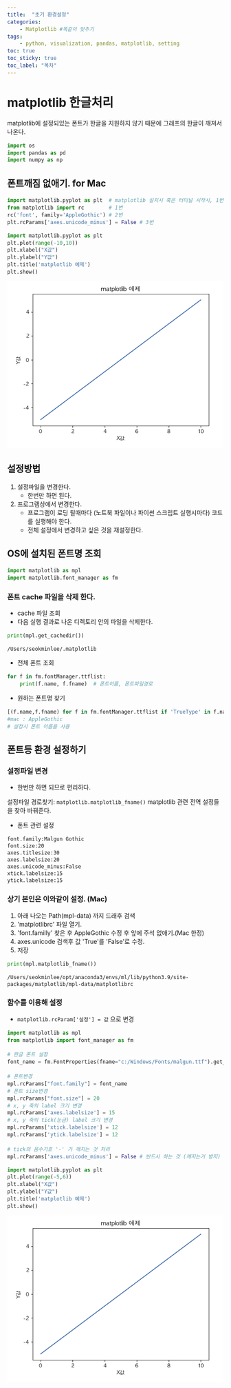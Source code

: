 ```yaml
---
title:  "초기 환경설정"
categories:
    - Matplotlib #똑같이 맞추기
tags:
    - python, visualization, pandas, matplotlib, setting
toc: true
toc_sticky: true
toc_label: "목차"
---
```





# matplotlib 한글처리
matplotlib에 설정되있는 폰트가 한글을 지원하지 않기 때문에 그래프의 한글이 깨져서 나온다.


```python
import os
import pandas as pd
import numpy as np
```

## 폰트깨짐 없애기. for Mac


```python
import matplotlib.pyplot as plt  # matplotlib 설치시 혹은 터미널 시작시, 1번과 2번, 3번 명령어 입력으로 폰트깨짐 해결.(Mac 한정.)
from matplotlib import rc        # 1번
rc('font', family='AppleGothic') # 2번
plt.rcParams['axes.unicode_minus'] = False # 3번
```


```python
import matplotlib.pyplot as plt
plt.plot(range(-10,10))
plt.xlabel("X값")
plt.ylabel("Y값")
plt.title('matplotlib 예제')
plt.show()
```


    
   ![set.png](/assets/images/playdata/set.png)
    


## 설정방법
1. 설정파일을 변경한다. 
    - 한번만 하면 된다.
2. 프로그램상에서 변경한다.
    - 프로그램이 로딩 될때마다 (노트북 파일이나 파이썬 스크립트 실행시마다) 코드를 실행해야 한다.
    - 전체 설정에서 변경하고 싶은 것을 재설정한다.

## OS에 설치된 폰트명 조회


```python
import matplotlib as mpl
import matplotlib.font_manager as fm
```

### 폰트 cache 파일을 삭제 한다.

- cache 파일 조회
- 다음 실행 결과로 나온 디렉토리 안의 파일을 삭제한다. 


```python
print(mpl.get_cachedir())
```

    /Users/seokminlee/.matplotlib


- 전체 폰트 조회


```python
for f in fm.fontManager.ttflist:
    print(f.name, f.fname)  # 폰트이름, 폰트파일경로
```

- 원하는 폰트명 찾기


```python
[(f.name,f.fname) for f in fm.fontManager.ttflist if 'TrueType' in f.name.lower()]  
#mac : AppleGothic
# 설정시 폰트 이름을 사용
```

## 폰트등 환경 설정하기 
###  설정파일 변경
- 한번만 하면 되므로 편리하다.

설정파일 경로찾기: `matplotlib.matplotlib_fname()`
matplotlib 관련 전역 설정들을 찾아 바꿔준다.
- 폰트 관련 설정
```
font.family:Malgun Gothic
font.size:20
axes.titlesize:30
axes.labelsize:20  
axes.unicode_minus:False
xtick.labelsize:15
ytick.labelsize:15 
```

### 상기 본인은 이와같이 설정. (Mac)
1. 아래 나오는 Path(mpl-data) 까지 드래후 검색 
2. 'matplotlibrc' 파일 열기.
3. 'font.familly' 찾은 후 AppleGothic 수정 후 앞에 주석 없애기.(Mac 한정)
4. axes.unicode 검색후 값 'True'를 'False'로 수정.
5. 저장


```python
print(mpl.matplotlib_fname())
```

    /Users/seokminlee/opt/anaconda3/envs/ml/lib/python3.9/site-packages/matplotlib/mpl-data/matplotlibrc


### 함수를 이용해 설정
- `matplotlib.rcParam['설정'] = 값` 으로 변경


```python
import matplotlib as mpl
from matplotlib import font_manager as fm

# 한글 폰트 설정
font_name = fm.FontProperties(fname="c:/Windows/Fonts/malgun.ttf").get_name()

# 폰트변경
mpl.rcParams["font.family"] = font_name
# 폰트 size변경
mpl.rcParams["font.size"] = 20
# x, y 축의 label 크기 변경
mpl.rcParams['axes.labelsize'] = 15
# x, y 축의 tick(눈금) label 크기 변경
mpl.rcParams['xtick.labelsize'] = 12
mpl.rcParams['ytick.labelsize'] = 12

# tick의 음수기호 '-' 가 깨지는 것 처리
mpl.rcParams['axes.unicode_minus'] = False # 반드시 하는 것 (깨지는거 방지)
```


```python
import matplotlib.pyplot as plt
plt.plot(range(-5,6))
plt.xlabel("X값")
plt.ylabel("Y값")
plt.title('matplotlib 예제')
plt.show()
```


    
   ![set.png](/assets/images/playdata/set.png)
    

